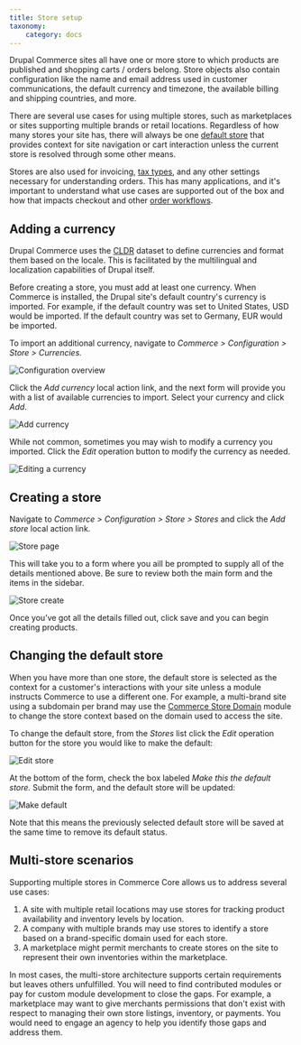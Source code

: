 ```yaml
---
title: Store setup
taxonomy:
    category: docs
---
```


Drupal Commerce sites all have one or more store to which products are published and shopping carts / orders belong. Store objects also contain configuration like the name and email address used in customer communications, the default currency and timezone, the available billing and shipping countries, and more.

There are several use cases for using multiple stores, such as marketplaces or sites supporting multiple brands or retail locations. Regardless of how many stores your site has, there will always be one [default store](#changing-the-default-store) that provides context for site navigation or cart interaction unless the current store is resolved through some other means.

Stores are also used for invoicing, [tax types](./taxes.md), and any other settings necessary for understanding orders. This has many applications, and it's important to understand what use cases are supported out of the box and how that impacts checkout and other [order workflows](./orders.md).

## Adding a currency

Drupal Commerce uses the [CLDR](https://cldr.unicode.org/) dataset to define currencies and format them based on the locale. This is facilitated by the multilingual and localization capabilities of Drupal itself.

Before creating a store, you must add at least one currency. When Commerce is installed, the Drupal site's default country's currency is imported. For example, if the default country was set to United States, USD would be imported. If the default country was set to Germany, EUR would be imported.

To import an additional currency, navigate to *Commerce > Configuration > Store > Currencies*.

![Configuration overview](./images/commerce-configuration.png)

Click the *Add currency* local action link, and the next form will provide you with a list of available currencies to import. Select your currency and click *Add*.

![Add currency](./images/add-currency.png)

While not common, sometimes you may wish to modify a currency you imported. Click the *Edit* operation button to modify the currency as needed.

![Editing a currency](./images/currency-edit.png)

## Creating a store

Navigate to *Commerce > Configuration > Store > Stores* and click the *Add store* local action link.

![Store page](./images/store-landing-page2.png)

This will take you to a form where you aill be prompted to supply all of the details mentioned above. Be sure to review both the main form and the items in the sidebar.

![Store create](./images/store-add.png)

Once you’ve got all the details filled out, click save and you can begin creating products.

## Changing the default store

When you have more than one store, the default store is selected as the context for a customer's interactions with your site unless a module instructs Commerce to use a different one. For example, a multi-brand site using a subdomain per brand may use the [Commerce Store Domain](https://www.drupal.org/project/commerce_store_domain) module to change the store context based on the domain used to access the site.

To change the default store, from the *Stores* list click the *Edit* operation button for the store you would like to make the default:

![Edit store](./images/stores-edit-a-store.png)

At the bottom of the form, check the box labeled *Make this the default store.* Submit the form, and the default store will be updated:

![Make default](./images/edit-store-check-default.png)

Note that this means the previously selected default store will be saved at the same time to remove its default status.

## Multi-store scenarios

Supporting multiple stores in Commerce Core allows us to address several use cases:

1. A site with multiple retail locations may use stores for tracking product availability and inventory levels by location.
2. A company with multiple brands may use stores to identify a store based on a brand-specific domain used for each store.
3. A marketplace might permit merchants to create stores on the site to represent their own inventories within the marketplace.

In most cases, the multi-store architecture supports certain requirements but leaves others unfulfilled. You will need to find contributed modules or pay for custom module development to close the gaps. For example, a marketplace may want to give merchants permissions that don't exist with respect to managing their own store listings, inventory, or payments. You would need to engage an agency to help you identify those gaps and address them.
